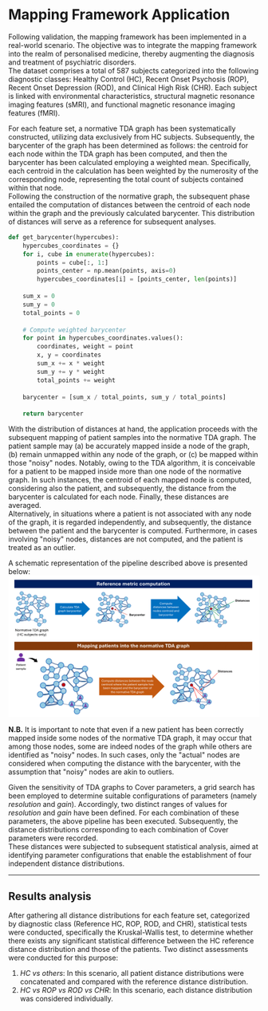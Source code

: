 # Mapping Framework Application
Following validation, the mapping framework has been implemented in a real-world scenario. The objective was to integrate the mapping framework into the realm of personalised medicine, thereby augmenting the diagnosis and treatment of psychiatric disorders.  
The dataset comprises a total of 587 subjects categorized into the following diagnostic classes: Healthy Control (HC), Recent Onset Psychosis (ROP), Recent Onset Depression (ROD), and Clinical High Risk (CHR). Each subject is linked with environmental characteristics, structural magnetic resonance imaging features (sMRI), and functional magnetic resonance imaging features (fMRI).  

For each feature set, a normative TDA graph has been systematically constructed, utilizing data exclusively from HC subjects. Subsequently, the barycenter of the graph has been determined as follows: the centroid for each node within the TDA graph has been computed, and then the barycenter has been calculated employing a weighted mean. Specifically, each centroid in the calculation has been weighted by the numerosity of the corresponding node, representing the total count of subjects contained within that node.  
Following the construction of the normative graph, the subsequent phase entailed the computation of distances between the centroid of each node within the graph and the previously calculated barycenter. This distribution of distances will serve as a reference for subsequent analyses.

```python
def get_barycenter(hypercubes):
    hypercubes_coordinates = {}
    for i, cube in enumerate(hypercubes):
        points = cube[:, 1:]
        points_center = np.mean(points, axis=0)
        hypercubes_coordinates[i] = [points_center, len(points)]

    sum_x = 0
    sum_y = 0
    total_points = 0

    # Compute weighted barycenter
    for point in hypercubes_coordinates.values():
        coordinates, weight = point
        x, y = coordinates
        sum_x += x * weight
        sum_y += y * weight
        total_points += weight

    barycenter = [sum_x / total_points, sum_y / total_points]

    return barycenter
```

With the distribution of distances at hand, the application proceeds with the subsequent mapping of patient samples into the normative TDA graph. The patient sample may (a) be accurately mapped inside a node of the graph, (b) remain unmapped within any node of the graph, or (c) be mapped within those "noisy" nodes. Notably, owing to the TDA algorithm, it is conceivable for a patient to be mapped inside more than one node of the normative graph. In such instances, the centroid of each mapped node is computed, considering also the patient, and subsequently, the distance from the barycenter is calculated for each node. Finally, these distances are averaged.  
Alternatively, in situations where a patient is not associated with any node of the graph, it is regarded independently, and subsequently, the distance between the patient and the barycenter is computed. Furthermore, in cases involving "noisy" nodes, distances are not computed, and the patient is treated as an outlier.

A schematic representation of the pipeline described above is presented below:
![Mapping Framework application](/Images/framework_application.png)


**N.B.** It is important to note that even if a new patient has been correctly mapped inside some nodes of the normative TDA graph, it may occur that among those nodes, some are indeed nodes of the graph while others are identified as "noisy" nodes. In such cases, only the "actual" nodes are considered when computing the distance with the barycenter, with the assumption that "noisy" nodes are akin to outliers.

Given the sensitivity of TDA graphs to Cover parameters, a grid search has been employed to determine suitable configurations of parameters (namely _resolution_ and _gain_). Accordingly, two distinct ranges of values for _resolution_ and _gain_ have been defined. For each combination of these parameters, the above pipeline has been executed. Subsequently, the distance distributions corresponding to each combination of Cover parameters were recorded.  
These distances were subjected to subsequent statistical analysis, aimed at identifying parameter configurations that enable the establishment of four independent distance distributions.

---

## Results analysis
After gathering all distance distributions for each feature set, categorized by diagnostic class (Reference HC, ROP, ROD, and CHR), statistical tests were conducted, specifically the Kruskal-Wallis test, to determine whether there exists any significant statistical difference between the HC reference distance distribution and those of the patients. Two distinct assessments were conducted for this purpose:

1. _HC vs others_: In this scenario, all patient distance distributions were concatenated and compared with the reference distance distribution.
2. _HC vs ROP vs ROD vs CHR_: In this scenario, each distance distribution was considered individually.
